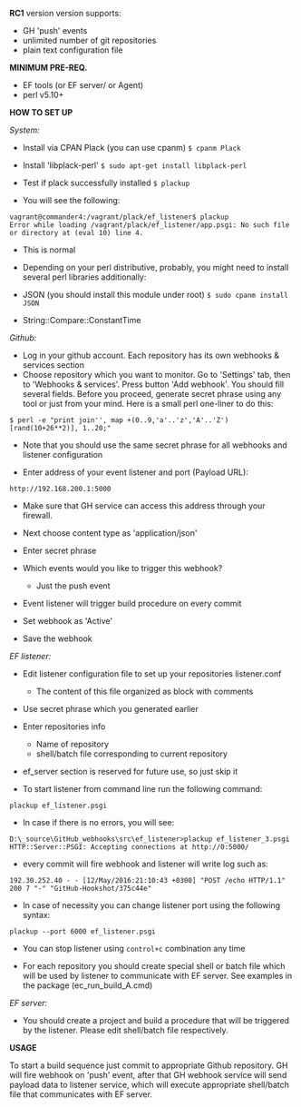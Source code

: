 **RC1** version version supports:

- GH 'push' events
- unlimited number of git repositories
- plain text configuration file



**MINIMUM PRE-REQ.**

- EF tools (or EF server/ or Agent)
- perl v5.10+



**HOW TO SET UP**

_System:_

- Install via CPAN Plack (you can use cpanm)
`$ cpanm Plack`

- Install 'libplack-perl'
`$ sudo apt-get install libplack-perl`

- Test if plack successfully installed
`$ plackup`

- You will see the following:

```
vagrant@commander4:/vagrant/plack/ef_listener$ plackup
Error while loading /vagrant/plack/ef_listener/app.psgi: No such file or directory at (eval 10) line 4.
```

- This is normal

- Depending on your perl distributive, probably, you might need to install several perl libraries additionally:

- JSON (you should install this module under root)
`$ sudo cpanm install JSON`

- String::Compare::ConstantTime


_Github:_

- Log in your github account. Each repository has its own webhooks & services section
- Choose repository which you want to monitor. Go to 'Settings' tab, then to 'Webhooks & services'. Press button 'Add webhook'. You should fill several fields. Before you proceed, generate secret phrase using any tool or just from your mind. Here is a small perl one-liner to do this:

`$ perl -e "print join'', map +(0..9,'a'..'z','A'..'Z')[rand(10+26**2)], 1..20;"`
	
- Note that you should use the same secret phrase for all webhooks and listener configuration

- Enter address of your event listener and port (Payload URL):

`http://192.168.200.1:5000`

- Make sure that GH service can access this address through your firewall.

- Next choose content type as 'application/json'
- Enter secret phrase
- Which events would you like to trigger this webhook?
	- Just the push event
- Event listener will trigger build procedure on every commit
- Set webhook as 'Active'
- Save the webhook


_EF listener:_

- Edit listener configuration file to set up your repositories
	listener.conf 
	- The content of this file organized as block with comments
- Use secret phrase which you generated earlier
- Enter repositories info
	- Name of repository
	- shell/batch file corresponding to current repository
- ef_server section is reserved for future use, so just skip it

- To start listener from command line run the following command:

`plackup ef_listener.psgi`	

- In case if there is no errors, you will see:

```
D:\_source\GitHub_webhooks\src\ef_listener>plackup ef_listener_3.psgi
HTTP::Server::PSGI: Accepting connections at http://0:5000/
```

- every commit will fire webhook and listener will write log such as:

```
192.30.252.40 - - [12/May/2016:21:10:43 +0300] "POST /echo HTTP/1.1" 200 7 "-" "GitHub-Hookshot/375c44e"
```

- In case of necessity you can change listener port using the following syntax:

`plackup --port 6000 ef_listener.psgi`	

- You can stop listener using `control+c` combination any time

- For each repository you should create special shell or batch file which will be used by listener to communicate with EF server. See examples in the package (ec_run_build_A.cmd)


_EF server:_

- You should create a project and build a procedure that will be triggered by the listener. Please edit shell/batch file respectively.


**USAGE**

To start a build sequence just commit to appropriate Github repository. GH will fire webhook on 'push' event, after that GH webhook service will send payload data to listener service, which will execute appropriate shell/batch file that communicates with EF server.